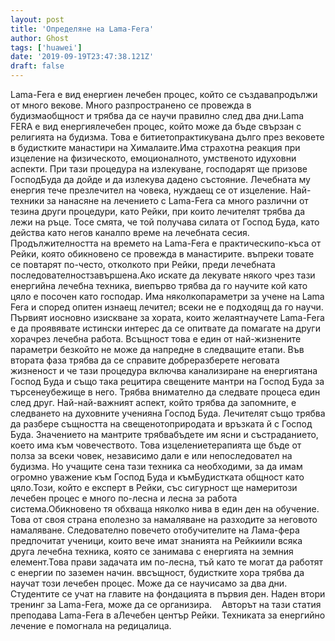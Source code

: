 ```yaml
---
layout: post
title: 'Определяне на Lama-Fera'
author: Ghost
tags: ['huawei']
date: '2019-09-19T23:47:38.121Z'
draft: false
---
```


Lama-Fera е вид енергиен лечебен процес, който се създавапродължи от много векове. Много разпространено се провежда в будизмаобщност и трябва да се научи правилно след два дни.Lama FERA е вид енергиялечебен процес, който може да бъде свързан с религията на будизма. Това е битиетопрактикувана дълго през вековете в будистките манастири на Хималаите.Има страхотна реакция при изцеление на физическото, емоционалното, умственото идуховни аспекти. При тази процедура на излекуване, господарят ще призове ГосподБуда да дойде и да излекува дадено състояние. Лечебната му енергия тече презлечител на човека, нуждаещ се от изцеление. Най-техники за нанасяне на лечението с Lama-Fera са много различни от тезина други процедури, като Рейки, при които лечителят трябва да лежи на ръце. Тосе смята, че той получава силата от Господ Буда, като действа като негов каналпо време на лечебната сесия. Продължителността на времето на Lama-Fera е практическипо-къса от Рейки, която обикновено се провежда в манастирите. въпреки товате се повтарят по-често, отколкото при Рейки, преди лечебната последователностзавършена.Ако искате да лекувате някого чрез тази енергийна лечебна техника, виепърво трябва да го научите кой като цяло е посочен като господар. Има няколкопараметри за учене на Lama Fera и според опитен изнаещ лечител; всеки не е подходящ да го научи. Първият иосновно изискване за хората, които желаятнаучете Lama-Fera е да проявявате истински интерес да се опитвате да помагате на други хорачрез лечебна работа. Всъщност това е един от най-жизнените параметри безкойто не може да напредне в следващите етапи. Във втората фаза трябва да се справите добреразберете неговата жизненост и че тази процедура включва канализиране на енергиятана Господ Буда и също така рецитира свещените мантри на Господ Буда за търсенеубежище в него. Трябва внимателно да следвате процеса един след друг. Най-най-важният аспект, който трябва да запомните, е следването на духовните ученияна Господ Буда. Лечителят също трябва да разбере същността на свещенотоприродата и връзката й с Господ Буда. Значението на мантрите трябвабъдете им ясни и състраданието, което има към човечеството. Това изцелениетерапията ще бъде от полза за всеки човек, независимо дали е или непоследовател на будизма. Но учащите сена тази техника са необходими, за да имам огромно уважение към Господ Буда и къмБудистката общност като цяло.Този, който е експерт в Рейки, със сигурност ще намеритози лечебен процес е много по-лесна и лесна за работа система.Обикновено тя обхваща няколко нива в един ден на обучение. Това от своя страна еполезно за намаляване на разходите за неговото намаляване. Следователно повечето отобучителите на Лама-фера предпочитат ученици, които вече имат знанията на Рейкиили всяка друга лечебна техника, която се занимава с енергията на земния елемент.Това прави задачата им по-лесна, тъй като те могат да работят с енергии по заземен начин. ввсъщност, будистките хора трябва да научат този лечебен процес. Може да се научисамо за два дни. Студентите се учат на главите на фондацията в първия ден. Наден втори тренинг за Lama-Fera, може да се организира.    Авторът на тази статия преподава Lama-Fera в aЛечебен център Рейки. Техниката за енергийно лечение е помогнала на редицалица.
